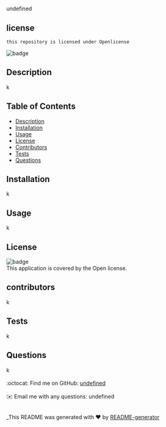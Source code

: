 
  # 
  undefined
  ## license
    this repository is licensed under Openlicense
  ![badge](https://img.shields.io/badge/license-Open-brightgreen)<br />
## Description
k
## Table of Contents
- [Description](#description)
- [Installation](#installation)
- [Usage](#usage)
- [License](#license)
- [Contributors](#contributors)
- [Tests](#tests)
- [Questions](#questions)
## Installation
 k
## Usage
k
## License
![badge](https://img.shields.io/badge/license-Open-brightgreen)
<br />
This application is covered by the Open license. 
## contributors
 k
## Tests
k
## Questions
 k<br />
<br />
:octocat: Find me on GitHub: [undefined](https://github.com/undefined)<br />
<br />
✉️ Email me with any questions: undefined<br /><br />

_This README was generated with ❤️ by [README-generator](https://github.com/mgmckinn/MG-READ-ME)
